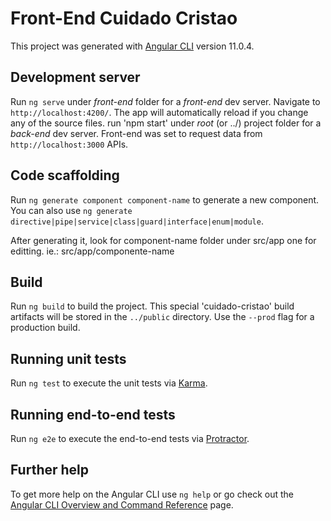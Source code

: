 # Front-End Cuidado Cristao

This project was generated with [Angular CLI](https://github.com/angular/angular-cli) version 11.0.4.

## Development server

Run `ng serve` under _front-end_ folder for a _front-end_ dev server. Navigate to `http://localhost:4200/`. The app will automatically reload if you change any of the source files.
run 'npm start' under _root_ (or ../) project folder for a _back-end_ dev server. Front-end was set to request data from `http://localhost:3000` APIs.

## Code scaffolding

Run `ng generate component component-name` to generate a new component. You can also use `ng generate directive|pipe|service|class|guard|interface|enum|module`.

After generating it, look for component-name folder under src/app one for editting. ie.: src/app/componente-name

## Build

Run `ng build` to build the project. This special 'cuidado-cristao' build artifacts will be stored in the `../public` directory.
Use the `--prod` flag for a production build.

## Running unit tests

Run `ng test` to execute the unit tests via [Karma](https://karma-runner.github.io).

## Running end-to-end tests

Run `ng e2e` to execute the end-to-end tests via [Protractor](http://www.protractortest.org/).

## Further help

To get more help on the Angular CLI use `ng help` or go check out the [Angular CLI Overview and Command Reference](https://angular.io/cli) page.
